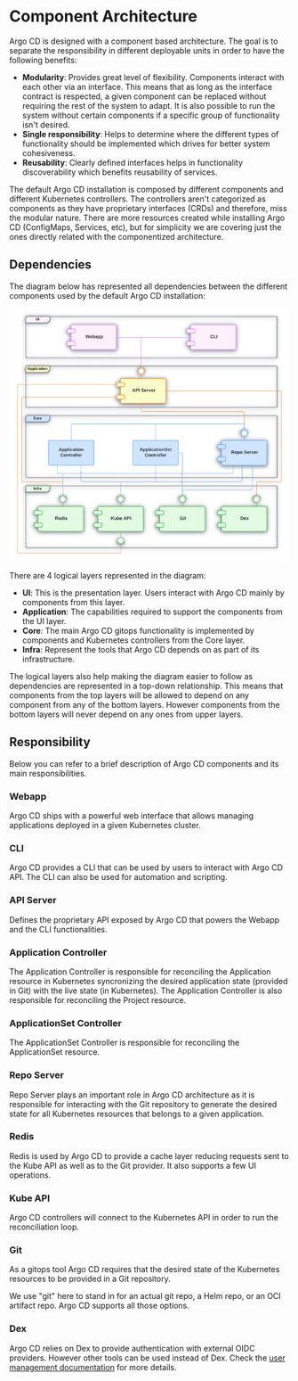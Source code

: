 # Component Architecture

Argo CD is designed with a component based architecture. The goal is
to separate the responsibility in different deployable units in order
to have the following benefits:

- **Modularity**: Provides great level of flexibility. Components
  interact with each other via an interface. This means that as long
  as the interface contract is respected, a given component can be
  replaced without requiring the rest of the system to adapt. It is
  also possible to run the system without certain components if a
  specific group of functionality isn't desired.
- **Single responsibility**: Helps to determine where the different
  types of functionality should be implemented which drives for
  better system cohesiveness.
- **Reusability**: Clearly defined interfaces helps in functionality
  discoverability which benefits reusability of services.

The default Argo CD installation is composed by different components
and different Kubernetes controllers. The controllers aren't
categorized as components as they have proprietary interfaces (CRDs)
and therefore, miss the modular nature. There are more resources
created while installing Argo CD (ConfigMaps, Services, etc), but for
simplicity we are covering just the ones directly related with the
componentized architecture.

## Dependencies

The diagram below has represented all dependencies between the
different components used by the default Argo CD installation:

![Components Diagram](../../assets/argocd-components.png)

There are 4 logical layers represented in the diagram:

- **UI**: This is the presentation layer. Users interact with Argo CD
  mainly by components from this layer.
- **Application**: The capabilities required to support the components
  from the UI layer.
- **Core**: The main Argo CD gitops functionality is implemented by
  components and Kubernetes controllers from the Core layer.
- **Infra**: Represent the tools that Argo CD depends on as part of
  its infrastructure.

The logical layers also help making the diagram easier to follow as
dependencies are represented in a top-down relationship. This means
that components from the top layers will be allowed to depend on any
component from any of the bottom layers. However components from the
bottom layers will never depend on any ones from upper layers.

## Responsibility

Below you can refer to a brief description of Argo CD components and
its main responsibilities.

### Webapp

Argo CD ships with a powerful web interface that allows managing
applications deployed in a given Kubernetes cluster.

### CLI

Argo CD provides a CLI that can be used by users to interact with Argo
CD API. The CLI can also be used for automation and scripting.

### API Server

Defines the proprietary API exposed by Argo CD that powers the Webapp
and the CLI functionalities.

### Application Controller

The Application Controller is responsible for reconciling the
Application resource in Kubernetes syncronizing the desired
application state (provided in Git) with the live state (in
Kubernetes). The Application Controller is also responsible for
reconciling the Project resource.

### ApplicationSet Controller

The ApplicationSet Controller is responsible for reconciling the
ApplicationSet resource.

### Repo Server

Repo Server plays an important role in Argo CD architecture as it is
responsible for interacting with the Git repository to generate the
desired state for all Kubernetes resources that belongs to a given
application.

### Redis

Redis is used by Argo CD to provide a cache layer reducing requests
sent to the Kube API as well as to the Git provider. It also supports
a few UI operations.

### Kube API

Argo CD controllers will connect to the Kubernetes API in order to run
the reconciliation loop.

### Git

As a gitops tool Argo CD requires that the desired state of the
Kubernetes resources to be provided in a Git repository.

We use "git" here to stand in for an actual git repo, a Helm repo,
or an OCI artifact repo. Argo CD supports all those options.

### Dex

Argo CD relies on Dex to provide authentication with external OIDC
providers. However other tools can be used instead of Dex. Check the
[user management
documentation](../../operator-manual/user-management/index.md) for
more details.


